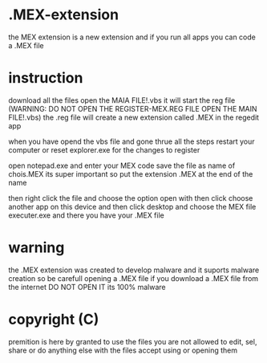 # .MEX-extension
the MEX extension is a new extension and if you run all apps you can code a .MEX file

# instruction

download all the files
open the MAIA FILE!.vbs
it will start the reg file (WARNING: DO NOT OPEN THE REGISTER-MEX.REG FILE OPEN THE MAIN FILE!.vbs)
the .reg file will create a new extension called .MEX in the regedit app

when you have opend the vbs file and gone thrue all the steps restart your computer
or reset explorer.exe for the changes to register 

open notepad.exe and enter your MEX code
save the file as name of chois.MEX
its super important so put the extension .MEX at the end of the name

then right click the file and choose the option open with then click choose another app on this device and then
click desktop and choose the MEX file executer.exe and there you have your .MEX file

# warning
the .MEX extension was created to develop malware and it suports malware creation 
so be carefull opening a .MEX file if you download a .MEX file from the internet
DO NOT OPEN IT its 100% malware

# copyright (C)
premition is here by granted to use the files 
you are not allowed to edit, sel, share or do anything else with the files accept using or opening them 

